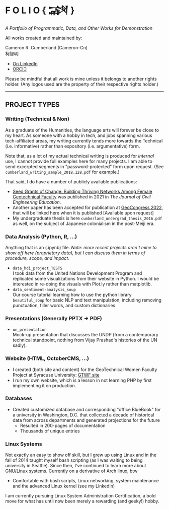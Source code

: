 # F O L I O   { &#74448; }
_A Portfolio of Programmatic, Data, and Other Works for Demonstration_

All works created and maintained by:

  Cameron R. Cumberland (Cameron-Cn) <br>
        &#26607;&#26234;&#26126;
        
 + [On LinkedIn](https://linkedin.com/in/crckzm)
 + [ORCID](https://orcid.org/0000-0003-2303-1347)


Please be mindful that all work is mine unless it belongs to another rights holder. (Any logos used are the property of their respective rights holder.)

---

## PROJECT TYPES

### Writing (Technical & Non)
As a graduate of the Humanities, the language arts will forever be close to my heart. As someone with a hobby in tech, and jobs spanning various tech-affiliated areas, my writing currently tends more towards the Technical (i.e. informative) rather than expository (i.e. argumentative) form.

Note that, as a lot of my actual technical writing is produced for _internal_ use, I cannot provide full examples here for many projects. I am able to send excerpted segments in "password-protected" form upon request. (See `cumberland_writing_sample_2018.128.pdf` for example.)

That said, I do have a number of publicly available publications:
* [Seed Grants of Change: Building Thriving Networks Among Female Geotechnical Faculty](https://ascelibrary.org/doi/10.1061/%28ASCE%29EI.2643-9115.0000039) was published in 2021 in _The Journal of Civil Engineering Education_. 
* Another paper has been accepted for publication at [GeoCongress 2022](https://www.geocongress.org/), that will be linked here when it is published [Available upon request]
* My undergraduate thesis is here `cumberland_undergrad_thesis_2016.pdf` as well, on the subject of Japanese colonialism in the post-Meiji era.

### Data Analysis (Python, R, ...)
Anything that is an (.ipynb) file. _Note: more recent projects aren't mine to show off here (proprietary data), but I can discuss them in terms of procedure, scope, and impact._
+ `data_hdi_project_TESTS`  
I took data from the United Nations Development Program and replicated some visualizations from their website in Python. I would be interested in re-doing the visuals with Plot.ly rather than matplotlib.
+ `data_sentiment-analysis_soup`  
Our course tutorial learning how to use the python library `beautiful_soup` for basic NLP and text manipulation, including removing punctuation, filler words, and custom dictionaries.

### Presentations (Generally PPTX -> PDF)
+ `un_presentation`  
Mock-up presentation that discusses the UNDP (from a contemporary technical standpoint, nothing from Vijay Prashad's histories of the UN sadly).

### Website (HTML, OctoberCMS, ...)
+ I created (both site and content) for the GeoTechnical Women Faculty Project at Syracuse University: [GTWF site](http://gtwf.syr.edu)
+ I run my own website, which is a lesson in not learning PHP by first implementing it on production.

### Databases
+ Created customized database and corresponding "office BlueBook" for a university in Washington, D.C. that collected a decade of historical data from across departments and generated projections for the future
    + Resulted in 200-pages of documentation
    + Thousands of unique entries


### Linux Systems
Not exactly an easy to show off skill, but I grew up using Linux and in the fall of 2014 taught myself bash scripting (as I was waiting to being university in Seattle). Since then, I've continued to learn more about GNU/Linux systems. Currently on a derivative of Arch linux, btw

+ Comfortable with bash scripts, Linux networking, system maintenance and the advanced Linux kernel (see my LinkedIn)

I am currently pursuing Linux System Administration Certification, a bold move for what has until now been merely a rewarding (and geeky!) hobby.
